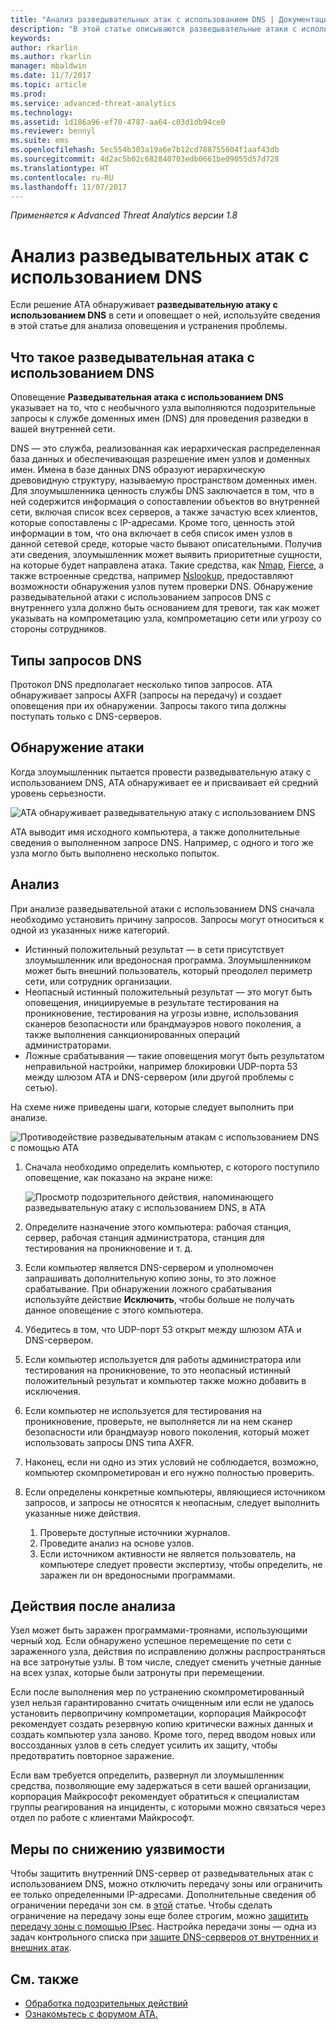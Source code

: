 ```yaml
---
title: "Анализ разведывательных атак с использованием DNS | Документация Майкрософт"
description: "В этой статье описываются разведывательные атаки с использованием DNS и приводятся инструкции по их анализу в случае обнаружения этой угрозы решением ATA."
keywords: 
author: rkarlin
ms.author: rkarlin
manager: mbaldwin
ms.date: 11/7/2017
ms.topic: article
ms.prod: 
ms.service: advanced-threat-analytics
ms.technology: 
ms.assetid: 1d186a96-ef70-4787-aa64-c03d1db94ce0
ms.reviewer: bennyl
ms.suite: ems
ms.openlocfilehash: 5ec554b303a19a6e7b12cd788755604f1aaf43db
ms.sourcegitcommit: 4d2ac5b02c682840703edb0661be09055d57d728
ms.translationtype: HT
ms.contentlocale: ru-RU
ms.lasthandoff: 11/07/2017
---
```

*Применяется к Advanced Threat Analytics версии 1.8*

# <a name="investigating-reconnaissance-using-dns"></a>Анализ разведывательных атак с использованием DNS

Если решение ATA обнаруживает **разведывательную атаку с использованием DNS** в сети и оповещает о ней, используйте сведения в этой статье для анализа оповещения и устранения проблемы.

## <a name="what-is-reconnaissance-using-dns"></a>Что такое разведывательная атака с использованием DNS

Оповещение **Разведывательная атака с использованием DNS** указывает на то, что с необычного узла выполняются подозрительные запросы к службе доменных имен (DNS) для проведения разведки в вашей внутренней сети.

DNS — это служба, реализованная как иерархическая распределенная база данных и обеспечивающая разрешение имен узлов и доменных имен. Имена в базе данных DNS образуют иерархическую древовидную структуру, называемую пространством доменных имен.
Для злоумышленника ценность службы DNS заключается в том, что в ней содержится информация о сопоставлении объектов во внутренней сети, включая список всех серверов, а также зачастую всех клиентов, которые сопоставлены с IP-адресами. Кроме того, ценность этой информации в том, что она включает в себя список имен узлов в данной сетевой среде, которые часто бывают описательными. Получив эти сведения, злоумышленник может выявить приоритетные сущности, на которые будет направлена атака. Такие средства, как [Nmap](https://nmap.org/), [Fierce](https://github.com/mschwager/fierce), а также встроенные средства, например [Nslookup](https://technet.microsoft.com/library/cc725991(v=ws.11).aspx), предоставляют возможности обнаружения узлов путем проверки DNS.
Обнаружение разведывательной атаки с использованием запросов DNS с внутреннего узла должно быть основанием для тревоги, так как может указывать на компрометацию узла, компрометацию сети или угрозу со стороны сотрудников.

## <a name="dns-query-types"></a>Типы запросов DNS

Протокол DNS предполагает несколько типов запросов. ATA обнаруживает запросы AXFR (запросы на передачу) и создает оповещения при их обнаружении. Запросы такого типа должны поступать только с DNS-серверов.

## <a name="discovering-the-attack"></a>Обнаружение атаки

Когда злоумышленник пытается провести разведывательную атаку с использованием DNS, ATA обнаруживает ее и присваивает ей средний уровень серьезности.

![ATA обнаруживает разведывательную атаку с использованием DNS](./media/dns-recon.png)
 
ATA выводит имя исходного компьютера, а также дополнительные сведения о выполненном запросе DNS. Например, с одного и того же узла могло быть выполнено несколько попыток.

## <a name="investigating"></a>Анализ

При анализе разведывательной атаки с использованием DNS сначала необходимо установить причину запросов. Запросы могут относиться к одной из указанных ниже категорий. 
-   Истинный положительный результат — в сети присутствует злоумышленник или вредоносная программа. Злоумышленником может быть внешний пользователь, который преодолел периметр сети, или сотрудник организации.
-   Неопасный истинный положительный результат — это могут быть оповещения, инициируемые в результате тестирования на проникновение, тестирования на угрозы извне, использования сканеров безопасности или брандмауэров нового поколения, а также выполнения санкционированных операций администраторами.
-   Ложные срабатывания — такие оповещения могут быть результатом неправильной настройки, например блокировки UDP-порта 53 между шлюзом ATA и DNS-сервером (или другой проблемы с сетью).

На схеме ниже приведены шаги, которые следует выполнить при анализе.

![Противодействие разведывательным атакам с использованием DNS с помощью ATA](./media/dns-recon-diagram.png)
 
1.  Сначала необходимо определить компьютер, с которого поступило оповещение, как показано на экране ниже:
 
    ![Просмотр подозрительного действия, напоминающего разведывательную атаку с использованием DNS, в ATA](./media/dns-recon.png)
2.  Определите назначение этого компьютера: рабочая станция, сервер, рабочая станция администратора, станция для тестирования на проникновение и т. д.
3.  Если компьютер является DNS-сервером и уполномочен запрашивать дополнительную копию зоны, то это ложное срабатывание. При обнаружении ложного срабатывания используйте действие **Исключить**, чтобы больше не получать данное оповещение с этого компьютера.
4. Убедитесь в том, что UDP-порт 53 открыт между шлюзом ATA и DNS-сервером.
4.  Если компьютер используется для работы администратора или тестирования на проникновение, то это неопасный истинный положительный результат и компьютер также можно добавить в исключения.
5.  Если компьютер не используется для тестирования на проникновение, проверьте, не выполняется ли на нем сканер безопасности или брандмауэр нового поколения, который может использовать запросы DNS типа AXFR.
6.  Наконец, если ни одно из этих условий не соблюдается, возможно, компьютер скомпрометирован и его нужно полностью проверить. 
7.  Если определены конкретные компьютеры, являющиеся источником запросов, и запросы не относятся к неопасным, следует выполнить указанные ниже действия.
    1.  Проверьте доступные источники журналов. 
    2.  Проведите анализ на основе узлов. 
    3.  Если источником активности не является пользователь, на компьютере следует провести экспертизу, чтобы определить, не заражен ли он вредоносными программами.

## <a name="post-investigation"></a>Действия после анализа

Узел может быть заражен программами-троянами, использующими черный ход. Если обнаружено успешное перемещение по сети с зараженного узла, действия по исправлению должны распространяться на все затронутые узлы. В том числе, следует сменить учетные данные на всех узлах, которые были затронуты при перемещении. 

Если после выполнения мер по устранению скомпрометированный узел нельзя гарантированно считать очищенным или если не удалось установить первопричину компрометации, корпорация Майкрософт рекомендует создать резервную копию критически важных данных и создать компьютер узла заново. Кроме того, перед вводом новых или воссозданных узлов в сеть следует усилить их защиту, чтобы предотвратить повторное заражение. 

Если вам требуется определить, развернул ли злоумышленник средства, позволяющие ему задержаться в сети вашей организации, корпорация Майкрософт рекомендует обратиться к специалистам группы реагирования на инциденты, с которыми можно связаться через отдел по работе с клиентами Майкрософт.

## <a name="mitigation"></a>Меры по снижению уязвимости

Чтобы защитить внутренний DNS-сервер от разведывательных атак с использованием DNS, можно отключить передачу зоны или ограничить ее только определенными IP-адресами. Дополнительные сведения об ограничении передачи зон см. в [этой](https://technet.microsoft.com/library/ee649273(v=ws.10).aspx) статье. Чтобы сделать ограничение на передачу зоны еще более строгим, можно [защитить передачу зоны с помощью IPsec](https://technet.microsoft.com/library/ee649192(v=ws.10).aspx). Настройка передачи зоны — одна из задач контрольного списка при [защите DNS-серверов от внутренних и внешних атак](https://technet.microsoft.com/library/cc770432(v=ws.11).aspx).



## <a name="see-also"></a>См. также
- [Обработка подозрительных действий](working-with-suspicious-activities.md)
- [Ознакомьтесь с форумом ATA.](https://social.technet.microsoft.com/Forums/security/home?forum=mata)
